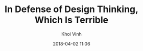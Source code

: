 ---
title: "In Defense of Design Thinking, Which Is Terrible"
layout: post
date: 2018-04-02 11:06

image: 
headerImage: false
tag:
- design thinking
- ux
- design

star: true
category: good-stories
author: Khoi Vinh
description: "A speculative vision of the operating system, driven by humane design principles.
"
exrternalLink: true
external_url: https://www.subtraction.com/2018/04/02/in-defense-of-design-thinking-which-is-terrible/
---